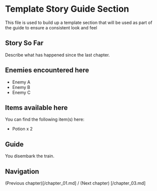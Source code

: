 # Template Story Guide Section
This file is used to build up a template section that will be used as part of the guide to ensure a consistent look and feel

## Story So Far

Describe what has happened since the last chapter.

## Enemies encountered here

- Enemy A
- Enemy B
- Enemy C

## Items available here

You can find the following item(s) here:

- Potion x 2

## Guide

You disembark the train.

## Navigation
(Previous chapter)[/chapter_01.md] / (Next chapter) [/chapter_03.md]
